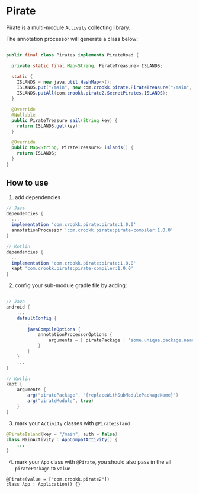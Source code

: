 # Pirate

Pirate is a multi-module ```Activity``` collecting library.

The annotation processor will generate a class below:

``` java

public final class Pirates implements PirateRoad {

  private static final Map<String, PirateTreasure> ISLANDS;

  static {
    ISLANDS = new java.util.HashMap<>();
    ISLANDS.put("/main", new com.crookk.pirate.PirateTreasure("/main", com.crookk.pirate.MainActivity.class, false));
    ISLANDS.putAll(com.crookk.pirate2.SecretPirates.ISLANDS);
  }

  @Override
  @Nullable
  public PirateTreasure sail(String key) {
    return ISLANDS.get(key);
  }

  @Override
  public Map<String, PirateTreasure> islands() {
    return ISLANDS;
  }
}
```

## How to use

1. add dependencies
```groovy
// Java
dependencies {
  ...
  implementation 'com.crookk.pirate:pirate:1.0.0'
  annotationProcessor 'com.crookk.pirate:pirate-compiler:1.0.0'
}

// Kotlin
dependencies {
  ...
  implementation 'com.crookk.pirate:pirate:1.0.0'
  kapt 'com.crookk.pirate:pirate-compiler:1.0.0'
}
```

2. config your sub-module gradle file by adding:
```groovy

// Java
android {
    ...
    defaultConfig {
        ...
        javaCompileOptions {
            annotationProcessorOptions {
                arguments = [ piratePackage : 'some.unique.package.name', pirateModule : true ]
            }
        }
    }
    ...
}

// Kotlin
kapt {
    arguments {
        arg("piratePackage", "{replaceWithSubModulePackageName}")
        arg("pirateModule", true)
    }
}
```

3. mark your ```Activity``` classes with ```@PirateIsland```

```java
@PirateIsland(key = "/main", auth = false)
class MainActivity : AppCompatActivity() {
    ...
}
```

4. mark your ```App``` class with ```@Pirate```, you should also pass in the all ```piratePackage``` to ```value```
```
@Pirate(value = ["com.crookk.pirate2"])
class App : Application() {}
```